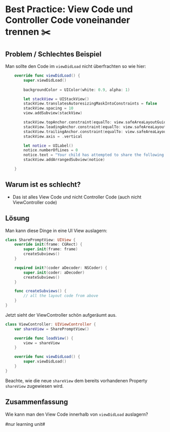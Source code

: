 # Best Practice: View Code und Controller Code voneinander trennen ✂️

## Problem / Schlechtes Beispiel
Man sollte den Code im `viewDidLoad` nicht überfrachten so wie hier:

```swift
    override func viewDidLoad() {
        super.viewDidLoad()
        
		backgroundColor = UIColor(white: 0.9, alpha: 1)

		let stackView = UIStackView()
		stackView.translatesAutoresizingMaskIntoConstraints = false
		stackView.spacing = 10
		view.addSubview(stackView)

		stackView.topAnchor.constraint(equalTo: view.safeAreaLayoutGuide.topAnchor).isActive = true
		stackView.leadingAnchor.constraint(equalTo: view.safeAreaLayoutGuide.leadingAnchor).isActive = true
		stackView.trailingAnchor.constraint(equalTo: view.safeAreaLayoutGuide.trailingAnchor).isActive = true
		stackView.axis = .vertical

		let notice = UILabel()
		notice.numberOfLines = 0
		notice.text = "Your child has attempted to share the following photo from the camera:"
		stackView.addArrangedSubview(notice)

    }
```


## Warum ist es schlecht?

- Das ist alles View Code und nicht Controller Code (auch nicht ViewController code)

## Lösung

Man kann diese Dinge in eine UI View auslagern:

```swift
class SharePromptView: UIView {
    override init(frame: CGRect) {
        super.init(frame: frame)
        createSubviews()
    }

    required init?(coder aDecoder: NSCoder) {
        super.init(coder: aDecoder)
        createSubviews()
    }

    func createSubviews() {
        // all the layout code from above
    }
}
```

Jetzt sieht der ViewController schön aufgeräumt aus.

```swift
class ViewController: UIViewController {
    var shareView = SharePromptView()

    override func loadView() {
        view = shareView
    }

    override func viewDidLoad() {
        super.viewDidLoad()
    }
}
```

Beachte, wie die neue `shareView` dem bereits vorhandenen Property `shareView` zugewiesen wird.


## Zusammenfassung
Wie kann man den View Code innerhalb von `viewDidLoad` auslagern?


#nur learning unit#